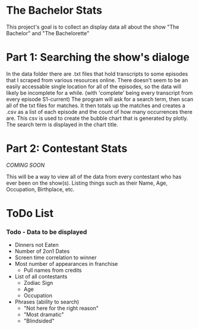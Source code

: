 # The Bachelor Stats
This project's goal is to collect an display data all about the show "The Bachelor" and "The Bachelorette"

# Part 1: Searching the show's dialoge
In the data folder there are .txt files that hold transcripts to some episodes that I scraped from various resources online. There doesn't seem to be an easily accessable single location for all of the episodes, so the data will likely be incomplete for a while. (with 'complete' being every transcript from every episode S1-current)
The program will ask for a search term, then scan all of the txt files for matches. It then totals up the matches and creates a .csv as a list of each episode and the count of how many occurrences there are. 
This csv is used to create the bubble chart that is generated by plotly. The search term is displayed in the chart title.

# Part 2: Contestant Stats
*COMING SOON*

This will be a way to view all of the data from every contestant who has ever been on the show(s). Listing things such as their Name, Age, Occupation, Birthplace, etc.









# ToDo List
### Todo - Data to be displayed
- Dinners not Eaten
- Number of 2on1 Dates
- Screen time correlation to winner
- Most number of appearances in franchise
  - Pull names from credits
- List of all contestants
  - Zodiac Sign
  - Age
  - Occupation
- Phrases (ability to search)
  - "Not here for the right reason"
  - "Most dramatic"
  - "Blindsided"
